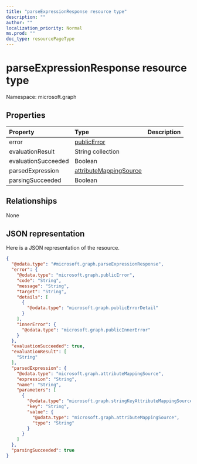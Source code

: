 ```yaml
---
title: "parseExpressionResponse resource type"
description: ""
author: ""
localization_priority: Normal
ms.prod: ""
doc_type: resourcePageType
---
```


# parseExpressionResponse resource type


Namespace: microsoft.graph



## Properties
|Property|Type|Description|
|:---|:---|:---|
|error|[publicError](../resources/publicerror.md)||
|evaluationResult|String collection||
|evaluationSucceeded|Boolean||
|parsedExpression|[attributeMappingSource](../resources/attributemappingsource.md)||
|parsingSucceeded|Boolean||

## Relationships
None

## JSON representation
Here is a JSON representation of the resource.
<!-- {
  "blockType": "resource",
  "@odata.type": "microsoft.graph.parseExpressionResponse"
}
-->
``` json
{
  "@odata.type": "#microsoft.graph.parseExpressionResponse",
  "error": {
    "@odata.type": "microsoft.graph.publicError",
    "code": "String",
    "message": "String",
    "target": "String",
    "details": [
      {
        "@odata.type": "microsoft.graph.publicErrorDetail"
      }
    ],
    "innerError": {
      "@odata.type": "microsoft.graph.publicInnerError"
    }
  },
  "evaluationSucceeded": true,
  "evaluationResult": [
    "String"
  ],
  "parsedExpression": {
    "@odata.type": "microsoft.graph.attributeMappingSource",
    "expression": "String",
    "name": "String",
    "parameters": [
      {
        "@odata.type": "microsoft.graph.stringKeyAttributeMappingSourceValuePair",
        "key": "String",
        "value": {
          "@odata.type": "microsoft.graph.attributeMappingSource",
          "type": "String"
        }
      }
    ]
  },
  "parsingSucceeded": true
}
```

